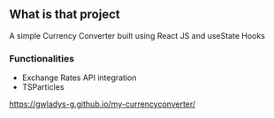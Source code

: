 ## What is that project
A simple Currency Converter built using React JS and useState Hooks

### Functionalities
* Exchange Rates API integration
* TSParticles 

https://gwladys-g.github.io/my-currencyconverter/
